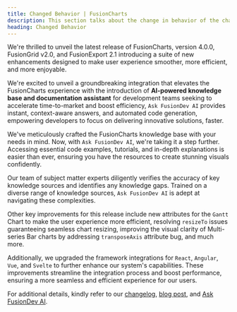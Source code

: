 ```yaml
---
title: Changed Behavior | FusionCharts
description: This section talks about the change in behavior of the charts with the latest released version.
heading: Changed Behavior
---
```


We're thrilled to unveil the latest release of FusionCharts, version 4.0.0, FusionGrid v2.0, and FusionExport 2.1 introducing a suite of new enhancements designed to make  user experience smoother, more efficient, and more enjoyable.

We're excited to unveil a groundbreaking integration that elevates the FusionCharts experience with the introduction of **AI-powered knowledge base and documentation assistant** for development teams seeking to accelerate time-to-market and boost efficiency, `Ask FusionDev AI` provides instant, context-aware answers, and automated code generation, empowering developers to focus on delivering innovative solutions, faster.

We've meticulously crafted the FusionCharts knowledge base with your needs in mind. Now, with `Ask FusionDev AI`, we're taking it a step further. Accessing essential code examples, tutorials, and in-depth explanations is easier than ever, ensuring you have the resources to create stunning visuals confidently.

Our team of subject matter experts diligently verifies the accuracy of key knowledge sources and identifies any knowledge gaps. Trained on a diverse range of knowledge sources, `Ask FusionDev AI` is adept at navigating these complexities.

Other key improvements for this release include new attributes for the `Gantt` Chart to make the user experience more efficient, resolving `resizeTo` issues guaranteeing seamless chart resizing, improving the visual clarity of Multi-series Bar charts by addressing `transposeAxis` attribute bug, and much more. 

Additionally, we upgraded the framework integrations for `React`, `Angular`, `Vue`, and `Svelte` to further enhance our system's capabilities. These improvements streamline the integration process and boost performance, ensuring a more seamless and efficient experience for our users. 

For additional details, kindly refer to our [changelog](https://www.fusioncharts.com/dev/upgrading/change-log/), [blog post](https://www.fusioncharts.com//blog/fusioncharts-4-0-elevate-your-data-visualization-new-capabilities), and [Ask FusionDev AI](https://www.fusioncharts.com/askfusiondev-ai).
